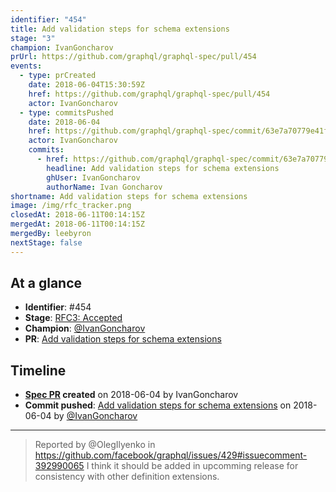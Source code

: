 ```yaml
---
identifier: "454"
title: Add validation steps for schema extensions
stage: "3"
champion: IvanGoncharov
prUrl: https://github.com/graphql/graphql-spec/pull/454
events:
  - type: prCreated
    date: 2018-06-04T15:30:59Z
    href: https://github.com/graphql/graphql-spec/pull/454
    actor: IvanGoncharov
  - type: commitsPushed
    date: 2018-06-04
    href: https://github.com/graphql/graphql-spec/commit/63e7a70779e41f31824e39f6c2075bfd1aa64227
    actor: IvanGoncharov
    commits:
      - href: https://github.com/graphql/graphql-spec/commit/63e7a70779e41f31824e39f6c2075bfd1aa64227
        headline: Add validation steps for schema extensions
        ghUser: IvanGoncharov
        authorName: Ivan Goncharov
shortname: Add validation steps for schema extensions
image: /img/rfc_tracker.png
closedAt: 2018-06-11T00:14:15Z
mergedAt: 2018-06-11T00:14:15Z
mergedBy: leebyron
nextStage: false
---
```


## At a glance

- **Identifier**: #454
- **Stage**: [RFC3: Accepted](https://github.com/graphql/graphql-spec/blob/main/CONTRIBUTING.md#stage-3-accepted)
- **Champion**: [@IvanGoncharov](https://github.com/IvanGoncharov)
- **PR**: [Add validation steps for schema extensions](https://github.com/graphql/graphql-spec/pull/454)

<!-- BEGIN_CUSTOM_TEXT -->



<!-- END_CUSTOM_TEXT -->

## Timeline

- **[Spec PR](https://github.com/graphql/graphql-spec/pull/454) created** on 2018-06-04 by IvanGoncharov
- **Commit pushed**: [Add validation steps for schema extensions](https://github.com/graphql/graphql-spec/commit/63e7a70779e41f31824e39f6c2075bfd1aa64227) on 2018-06-04 by [@IvanGoncharov](https://github.com/IvanGoncharov)

<!-- VERBATIM -->

---

> Reported by @OlegIlyenko in https://github.com/facebook/graphql/issues/429#issuecomment-392990065
> I think it should be added in upcomming release for consistency with other definition extensions.
